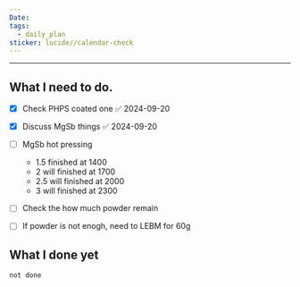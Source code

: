 ```yaml
---
Date: 
tags:
  - daily_plan
sticker: lucide//calendar-check
---
```

---
## What I need to do.

- [x] Check PHPS coated one ✅ 2024-09-20
- [x] Discuss MgSb things ✅ 2024-09-20
- [ ] MgSb hot pressing
	- 1.5 finished at 1400
	- 2 will finished at 1700
	- 2.5 will finished at 2000
	- 3 will finished at 2300
- [ ] Check the how much powder remain
- [ ] If powder is not enogh, need to LEBM for 60g


## What I done yet
```tasks
not done
```
